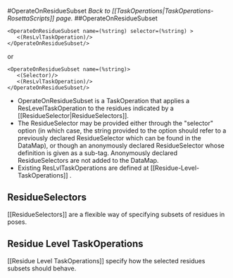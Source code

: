 #OperateOnResidueSubset
*Back to [[TaskOperations|TaskOperations-RosettaScripts]] page.*
##OperateOnResidueSubset

    <OperateOnResidueSubset name=(%string) selector=(%string) >
       <(ResLvlTaskOperation)/>
    </OperateOnResidueSubset/>

or

    <OperateOnResidueSubset name=(%string)>
       <(Selector)/>
       <(ResLvlTaskOperation)/>
    </OperateOnResidueSubset/>

-   OperateOnResidueSubset is a TaskOperation that applies a ResLevelTaskOperation to the residues indicated by a [[ResidueSelector|ResidueSelectors]].
-   The ResidueSelector may be provided either through the "selector" option (in which case, the string provided to the option should refer to a previously declared ResidueSelector which can be found in the DataMap), or though an anonymously declared ResidueSelector whose definition is given as a sub-tag. Anonymously declared ResidueSelectors are not added to the DataMap.
-   Existing ResLvlTaskOperations are defined at [[Residue-Level-TaskOperations]] .

## ResidueSelectors

[[ResidueSelectors]] are a flexible way of specifying subsets of residues in poses.

## Residue Level TaskOperations

[[Residue Level TaskOperations]] specify how the selected residues subsets should behave.

